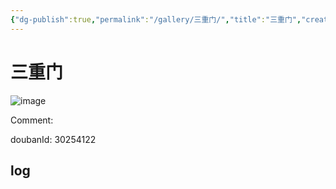 ```yaml
---
{"dg-publish":true,"permalink":"/gallery/三重门/","title":"三重门","created":"2025-05-31T15:42:41.698+08:00"}
---
```



# 三重门

![image](https://hiraeth-picbed.oss-cn-beijing.aliyuncs.com/20250531154241.webp)

Comment: 



doubanId: 30254122

## log


